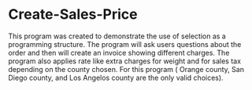 # Create-Sales-Price
This program was created to demonstrate the use of selection as a programming structure.
The program will ask users questions about the order and then will create an invoice showing different charges.
The program also applies rate like extra charges for weight and for sales tax depending on the county chosen.
For this program ( Orange county, San Diego county, and Los Angelos county are the only valid choices).
